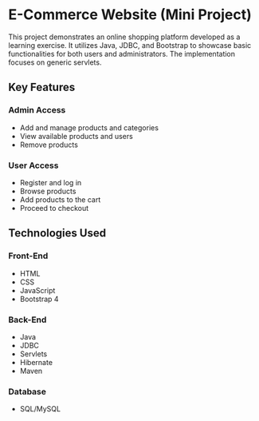 # E-Commerce Website (Mini Project)

This project demonstrates an online shopping platform developed as a learning exercise. It utilizes Java, JDBC, and Bootstrap to showcase basic functionalities for both users and administrators. The implementation focuses on generic servlets.

## Key Features

### Admin Access
- Add and manage products and categories
- View available products and users
- Remove products

### User Access
- Register and log in
- Browse products
- Add products to the cart
- Proceed to checkout

## Technologies Used

### Front-End
- HTML
- CSS
- JavaScript
- Bootstrap 4

### Back-End
- Java
- JDBC
- Servlets
- Hibernate
- Maven

### Database
- SQL/MySQL


